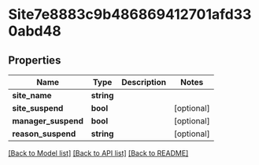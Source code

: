 # Site7e8883c9b486869412701afd330abd48

## Properties
Name | Type | Description | Notes
------------ | ------------- | ------------- | -------------
**site_name** | **string** |  | 
**site_suspend** | **bool** |  | [optional] 
**manager_suspend** | **bool** |  | [optional] 
**reason_suspend** | **string** |  | [optional] 

[[Back to Model list]](../../README.md#documentation-for-models) [[Back to API list]](../../README.md#documentation-for-api-endpoints) [[Back to README]](../../README.md)


